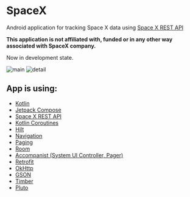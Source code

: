 # SpaceX
Android application for tracking Space X data using [Space X REST API](https://github.com/r-spacex/SpaceX-API)

**This application is not affiliated with, funded or in any other way associated with SpaceX company.**

Now in development state.

![main](https://user-images.githubusercontent.com/23438229/183024880-62ae7a68-7f51-4dd3-b33e-dbc96d452ea8.gif)
![detail](https://user-images.githubusercontent.com/23438229/183024921-fc55101f-99ab-430b-abd6-ae192d0b3c97.gif)

## App is using:
* [Kotlin](https://kotlinlang.org/)
* [Jetpack Compose](https://developer.android.com/jetpack/compose)
* [Space X REST API](https://github.com/r-spacex/SpaceX-API)
* [Kotlin Coroutines](https://kotlinlang.org/docs/coroutines-overview.html)
* [Hilt](https://developer.android.com/training/dependency-injection/hilt-android)
* [Navigation](https://developer.android.com/jetpack/compose/navigation)
* [Paging](https://developer.android.com/jetpack/androidx/releases/paging)
* [Room](https://developer.android.com/training/data-storage/room)
* [Accompanist (System UI Controller, Pager)](https://google.github.io/accompanist/)
* [Retrofit](https://square.github.io/retrofit/)
* [OkHttp](https://square.github.io/okhttp/)
* [GSON](https://github.com/google/gson)
* [Timber](https://github.com/JakeWharton/timber)
* [Pluto](https://github.com/plutolib/pluto)
